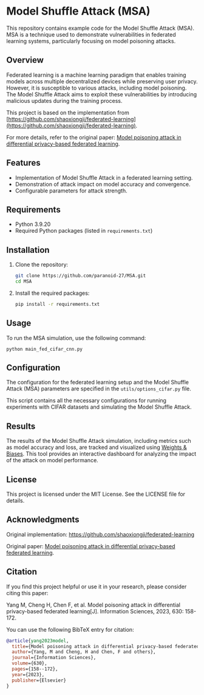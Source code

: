 # Model Shuffle Attack (MSA)

This repository contains example code for the Model Shuffle Attack (MSA). MSA is a technique used to demonstrate vulnerabilities in federated learning systems, particularly focusing on model poisoning attacks.

## Overview

Federated learning is a machine learning paradigm that enables training models across multiple decentralized devices while preserving user privacy. However, it is susceptible to various attacks, including model poisoning. The Model Shuffle Attack aims to exploit these vulnerabilities by introducing malicious updates during the training process.

This project is based on the implementation from [https://github.com/shaoxiongji/federated-learning](https://github.com/shaoxiongji/federated-learning).

For more details, refer to the original paper: [Model poisoning attack in differential privacy-based federated learning](https://www.sciencedirect.com/science/article/abs/pii/S0020025523002141).

## Features

- Implementation of Model Shuffle Attack in a federated learning setting.
- Demonstration of attack impact on model accuracy and convergence.
- Configurable parameters for attack strength.

## Requirements

- Python 3.9.20
- Required Python packages (listed in `requirements.txt`)

## Installation

1. Clone the repository:
   ```bash
   git clone https://github.com/paranoid-27/MSA.git
   cd MSA
2. Install the required packages:
	```bash
	pip install -r requirements.txt

## Usage

To run the MSA simulation, use the following command:

	python main_fed_cifar_cnn.py

## Configuration
The configuration for the federated learning setup and the Model Shuffle Attack (MSA) parameters are specified in the `utils/options_cifar.py` file.

This script contains all the necessary configurations for running experiments with CIFAR datasets and simulating the Model Shuffle Attack.

## Results

The results of the Model Shuffle Attack simulation, including metrics such as model accuracy and loss, are tracked and visualized using [Weights & Biases](https://wandb.ai/). This tool provides an interactive dashboard for analyzing the impact of the attack on model performance.

## License
This project is licensed under the MIT License. See the LICENSE file for details.

## Acknowledgments
Original implementation: https://github.com/shaoxiongji/federated-learning

Original paper: [Model poisoning attack in differential privacy-based federated learning](https://www.sciencedirect.com/science/article/abs/pii/S0020025523002141).

## Citation

If you find this project helpful or use it in your research, please consider citing this paper:

Yang M, Cheng H, Chen F, et al. Model poisoning attack in differential privacy-based federated learning[J]. Information Sciences, 2023, 630: 158-172.

You can use the following BibTeX entry for citation:

```bibtex
@article{yang2023model,
  title={Model poisoning attack in differential privacy-based federated learning},
  author={Yang, M and Cheng, H and Chen, F and others},
  journal={Information Sciences},
  volume={630},
  pages={158--172},
  year={2023},
  publisher={Elsevier}
}
